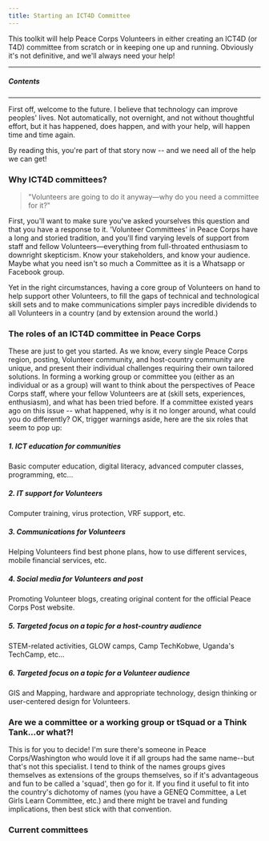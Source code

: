 ```yaml
---
title: Starting an ICT4D Committee
---
```




This toolkit will help Peace Corps Volunteers in either creating an ICT4D (or T4D) committee from scratch or in keeping one up and running. Obviously it's not definitive, and we'll always need your help!


	
___



##### Contents


___



First off, welcome to the future. I believe that technology can improve peoples' lives. Not automatically, not overnight, and not without thoughtful effort, but it has happened, does happen, and with your help, will happen time and time again.

By reading this, you're part of that story now -- and we need all of the help we can get!

### Why ICT4D committees?

> "Volunteers are going to do it anyway—why do you need a committee for it?"

First, you'll want to make sure you've asked yourselves this question and that you have a response to it. 'Volunteer Committees' in Peace Corps have a long and storied tradition, and you'll find varying levels of support from staff and fellow Volunteers—everything from full-throated enthusiasm to downright skepticism. Know your stakeholders, and know your audience. Maybe what you need isn't so much a Committee as it is a Whatsapp or Facebook group.

Yet in the right circumstances, having a core group of Volunteers on hand to help support other Volunteers, to fill the gaps of technical and technological skill sets and to make communications simpler pays incredible dividends to all Volunteers in a country (and by extension around the world.)

### The roles of an ICT4D committee in Peace Corps

These are just to get you started. As we know, every single Peace Corps region, posting, Volunteer community, and host-country community are unique, and present their individual challenges requiring their own tailored solutions. In forming a working group or committee you (either as an individual or as a group) will want to think about the perspectives of Peace Corps staff, where your fellow Volunteers are at (skill sets, experiences, enthusiasm), and what has been tried before. If a committee existed years ago on this issue -- what happened, why is it no longer around, what could you do differently? OK, trigger warnings aside, here are the six roles that seem to pop up:

##### 1. ICT education for communities

Basic computer education, digital literacy, advanced computer classes, programming, etc...

##### 2. IT support for Volunteers

Computer training, virus protection, VRF support, etc.

##### 3. Communications for Volunteers

Helping Volunteers find best phone plans, how to use different services, mobile financial services, etc.

##### 4. Social media for Volunteers and post

Promoting Volunteer blogs, creating original content for the official Peace Corps Post website.

##### 5. Targeted focus on a topic for a host-country audience

STEM-related activities, GLOW camps, Camp TechKobwe, Uganda's TechCamp, etc...

##### 6. Targeted focus on a topic for a Volunteer audience

GIS and Mapping, hardware and appropriate technology, design thinking or user-centered design for Volunteers.

### Are we a committee or a working group or tSquad or a Think Tank...or what?!

This is for you to decide! I'm sure there's someone in Peace Corps/Washington who would love it if all groups had the same name--but that's not this specialist. I tend to think of the names groups gives themselves as extensions of the groups themselves, so if it's advantageous and fun to be called a 'squad', then go for it. If you find it useful to fit into the country's dichotomy of names (you have a GENEQ Committee, a Let Girls Learn Committee, etc.) and there might be travel and funding implications, then best stick with that convention.

### Current committees












